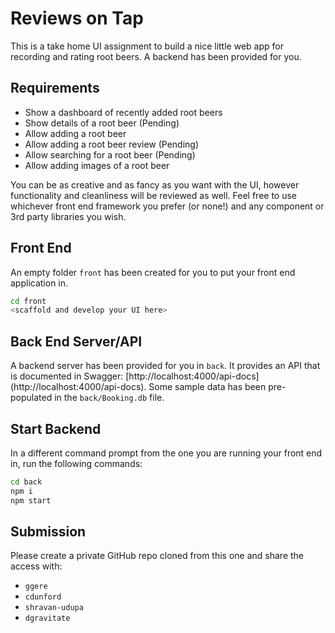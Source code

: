 # Reviews on Tap

This is a take home UI assignment to build a nice little web app for recording and rating root beers.  A backend has been provided for you.

## Requirements

* Show a dashboard of recently added root beers
* Show details of a root beer (Pending)
* Allow adding a root beer
* Allow adding a root beer review (Pending)
* Allow searching for a root beer (Pending)
* Allow adding images of a root beer 

You can be as creative and as fancy as you want with the UI, however functionality and cleanliness will be reviewed as well.
Feel free to use whichever front end framework you prefer (or none!) and any component or 3rd party libraries you wish.

## Front End

An empty folder `front` has been created for you to put your front end application in.

```sh
cd front
<scaffold and develop your UI here>
```

## Back End Server/API

A backend server has been provided for you in `back`.  It provides an API that is documented in Swagger: [http://localhost:4000/api-docs] (http://localhost:4000/api-docs).
Some sample data has been pre-populated in the `back/Booking.db` file.

## Start Backend
In a different command prompt from the one you are running your front end in, run the following commands:

```sh
cd back
npm i
npm start
```

## Submission

Please create a private GitHub repo cloned from this one and share the access with:

* `ggere`
* `cdunford`
* `shravan-udupa`
* `dgravitate`
